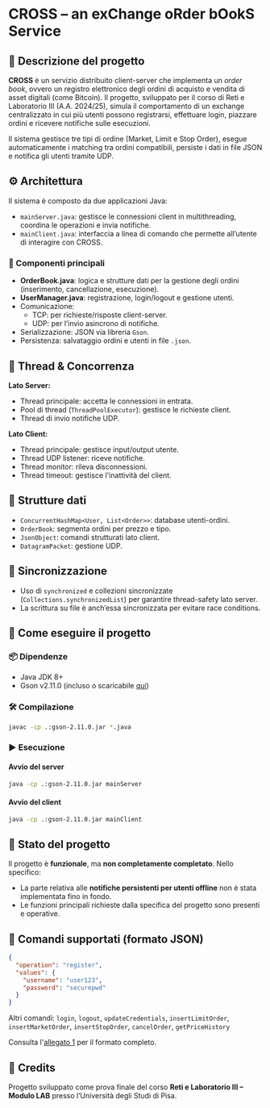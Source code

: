 # CROSS – an exChange oRder bOokS Service

## 📌 Descrizione del progetto

**CROSS** è un servizio distribuito client-server che implementa un *order book*, ovvero un registro elettronico degli ordini di acquisto e vendita di asset digitali (come Bitcoin). Il progetto, sviluppato per il corso di Reti e Laboratorio III (A.A. 2024/25), simula il comportamento di un exchange centralizzato in cui più utenti possono registrarsi, effettuare login, piazzare ordini e ricevere notifiche sulle esecuzioni.

Il sistema gestisce tre tipi di ordine (Market, Limit e Stop Order), esegue automaticamente i matching tra ordini compatibili, persiste i dati in file JSON e notifica gli utenti tramite UDP.

## ⚙️ Architettura

Il sistema è composto da due applicazioni Java:

- `mainServer.java`: gestisce le connessioni client in multithreading, coordina le operazioni e invia notifiche.
- `mainClient.java`: interfaccia a linea di comando che permette all’utente di interagire con CROSS.

### 🧩 Componenti principali

- **OrderBook.java**: logica e strutture dati per la gestione degli ordini (inserimento, cancellazione, esecuzione).
- **UserManager.java**: registrazione, login/logout e gestione utenti.
- Comunicazione:
  - TCP: per richieste/risposte client-server.
  - UDP: per l’invio asincrono di notifiche.
- Serializzazione: JSON via libreria `Gson`.
- Persistenza: salvataggio ordini e utenti in file `.json`.

## 🧵 Thread & Concorrenza

**Lato Server:**
- Thread principale: accetta le connessioni in entrata.
- Pool di thread (`ThreadPoolExecutor`): gestisce le richieste client.
- Thread di invio notifiche UDP.

**Lato Client:**
- Thread principale: gestisce input/output utente.
- Thread UDP listener: riceve notifiche.
- Thread monitor: rileva disconnessioni.
- Thread timeout: gestisce l'inattività del client.

## 📂 Strutture dati

- `ConcurrentHashMap<User, List<Order>>`: database utenti-ordini.
- `OrderBook`: segmenta ordini per prezzo e tipo.
- `JsonObject`: comandi strutturati lato client.
- `DatagramPacket`: gestione UDP.

## 🔐 Sincronizzazione

- Uso di `synchronized` e collezioni sincronizzate (`Collections.synchronizedList`) per garantire thread-safety lato server.
- La scrittura su file è anch’essa sincronizzata per evitare race conditions.

## 🚀 Come eseguire il progetto

### 📦 Dipendenze

- Java JDK 8+
- Gson v2.11.0 (incluso o scaricabile [qui](https://repo1.maven.org/maven2/com/google/code/gson/gson/2.11.0/))

### 🛠️ Compilazione

```bash
javac -cp .:gson-2.11.0.jar *.java
```

### ▶️ Esecuzione

#### Avvio del server
```bash
java -cp .:gson-2.11.0.jar mainServer
```

#### Avvio del client
```bash
java -cp .:gson-2.11.0.jar mainClient
```

## 🧪 Stato del progetto

Il progetto è **funzionale**, ma **non completamente completato**. Nello specifico:

- La parte relativa alle **notifiche persistenti per utenti offline** non è stata implementata fino in fondo.
- Le funzioni principali richieste dalla specifica del progetto sono presenti e operative.

## 📝 Comandi supportati (formato JSON)

```json
{
  "operation": "register",
  "values": {
    "username": "user123",
    "password": "securepwd"
  }
}
```

Altri comandi: `login`, `logout`, `updateCredentials`, `insertLimitOrder`, `insertMarketOrder`, `insertStopOrder`, `cancelOrder`, `getPriceHistory`

Consulta l'[allegato 1](./Progetto%20LAB2425Versione1.2.pdf) per il formato completo.



## 📎 Credits

Progetto sviluppato come prova finale del corso **Reti e Laboratorio III – Modulo LAB** presso l’Università degli Studi di Pisa.
